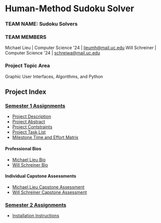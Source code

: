 # Human-Method Sudoku Solver
### TEAM NAME: Sudoku Solvers
### TEAM MEMBERS
 Michael Lieu | Computer Science '24 | lieumh@mail.uc.edu
 Will Schreiner | Computer Science '24 | schreiwa@mail.uc.edu
### Project Topic Area
Graphic User Interfaces, Algorithms, and Python
## Project Index
### [Semester 1 Assignments](https://github.com/Will-Schr/sudoku_capstone/tree/main/assignments)
* [Project Description](https://github.com/Will-Schr/sudoku_capstone/blob/main/assignments/Project-Description.md)
* [Project Abstract](https://github.com/Will-Schr/sudoku_capstone/blob/main/assignments/Project_Abstract.pdf)
* [Project Contstraints](https://github.com/Will-Schr/sudoku_capstone/blob/main/assignments/Project_Constraints.pdf)
* [Project Task List](https://github.com/Will-Schr/sudoku_capstone/blob/main/assignments/Task_Lists.pdf)
* [Milestone Time and Effort Matrix](https://github.com/Will-Schr/sudoku_capstone/blob/main/assignments/Milestones_Timeline_and_Effort_Matrix.pdf)
#### Professional Bios
* [Michael Lieu Bio](https://github.com/Will-Schr/sudoku_capstone/blob/main/assignments/MichaelLieu_ProfessionalBio.md)
* [Will Schreiner Bio](https://github.com/Will-Schr/sudoku_capstone/blob/main/assignments/WillSchreiner_ProfessionalBio.md)
#### Individual Capstone Assessments
* [Michael Lieu Capstone Assessment](https://github.com/Will-Schr/sudoku_capstone/blob/main/assignments/Michael_Lieu_Individual_Capstone_Assessment_1.pdf)
* [Will Schreiner Capstone Assessment](TBD)
### [Semester 2 Assignments](https://github.com/Will-Schr/sudoku_capstone/tree/main/assignment_2)
* [Installation Instructions](https://github.com/Will-Schr/sudoku_capstone/blob/main/assignment_2/instructions.md)
